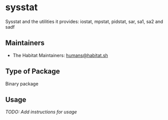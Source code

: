 # sysstat

Sysstat and the utilities it provides: iostat, mpstat, pidstat, sar, sa1, sa2 and sadf

## Maintainers

* The Habitat Maintainers: <humans@habitat.sh>

## Type of Package

Binary package

## Usage

*TODO: Add instructions for usage*
